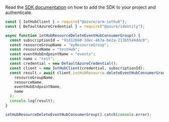 Read the [SDK documentation](https://github.com/Azure/azure-sdk-for-js/blob/%40azure%2Farm-iothub_6.1.1/sdk/iothub/arm-iothub/README.md) on how to add the SDK to your project and authenticate.

```javascript
const { IotHubClient } = require("@azure/arm-iothub");
const { DefaultAzureCredential } = require("@azure/identity");

async function iotHubResourceDeleteEventHubConsumerGroup() {
  const subscriptionId = "91d12660-3dec-467a-be2a-213b5544ddc0";
  const resourceGroupName = "myResourceGroup";
  const resourceName = "testHub";
  const eventHubEndpointName = "events";
  const name = "test";
  const credential = new DefaultAzureCredential();
  const client = new IotHubClient(credential, subscriptionId);
  const result = await client.iotHubResource.deleteEventHubConsumerGroup(
    resourceGroupName,
    resourceName,
    eventHubEndpointName,
    name
  );
  console.log(result);
}

iotHubResourceDeleteEventHubConsumerGroup().catch(console.error);
```
